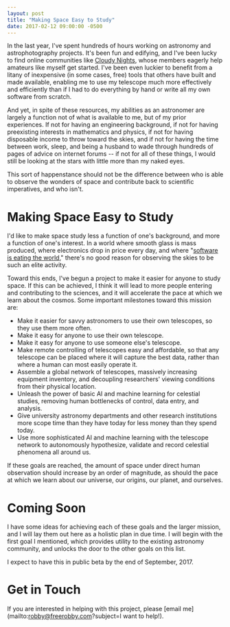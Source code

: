 ```yaml
---
layout: post
title: "Making Space Easy to Study"
date: 2017-02-12 09:00:00 -0500
---
```


In the last year, I've spent hundreds of hours working on astronomy and astrophotography projects. It's been fun and edifying, and I've been lucky to find online communities like [Cloudy Nights](https://cloudynights.com), whose members eagerly help amateurs like myself get started. I've been even luckier to benefit from a litany of inexpensive (in some cases, free) tools that others have built and made available, enabling me to use my telescope much more effectively and efficiently than if I had to do everything by hand or write all my own software from scratch.

And yet, in spite of these resources, my abilities as an astronomer are largely a function not of what is available to me, but of my prior experiences. If not for having an engineering background, if not for having preexisting interests in mathematics and physics, if not for having disposable income to throw toward the skies, and if not for having the time between work, sleep, and being a husband to wade through hundreds of pages of advice on internet forums -- if not for all of these things, I would still be looking at the stars with little more than my naked eyes.

This sort of happenstance should not be the difference between who is able to observe the wonders of space and contribute back to scientific imperatives, and who isn't.

# Making Space Easy to Study

I'd like to make space study less a function of one's background, and more a function of one's interest. In a world where smooth glass is mass produced, where electronics drop in price every day, and where "[software is eating the world](https://www.wsj.com/articles/SB10001424053111903480904576512250915629460)," there's no good reason for observing the skies to be such an elite activity.

Toward this ends, I've begun a project to make it easier for anyone to study space. If this can be achieved, I think it will lead to more people entering and contributing to the sciences, and it will accelerate the pace at which we learn about the cosmos. Some important milestones toward this mission are:

* Make it easier for savvy astronomers to use their own telescopes, so they use them more often.
* Make it easy for anyone to use their own telescope.
* Make it easy for anyone to use someone else's telescope.
* Make remote controlling of telescopes easy and affordable, so that any telescope can be placed where it will capture the best data, rather than where a human can most easily operate it.
* Assemble a global network of telescopes, massively increasing equipment inventory, and decoupling researchers' viewing conditions from their physical location.
* Unleash the power of basic AI and machine learning for celestial studies, removing human bottlenecks of control, data entry, and analysis.
* Give university astronomy departments and other research institutions more scope time than they have today for less money than they spend today.
* Use more sophisticated AI and machine learning with the telescope network to autonomously hypothesize, validate and record celestial phenomena all around us.

If these goals are reached, the amount of space under direct human observation should increase by an order of magnitude, as should the pace at which we learn about our universe, our origins, our planet, and ourselves.

# Coming Soon

I have some ideas for achieving each of these goals and the larger mission, and I will lay them out here as a holistic plan in due time. I will begin with the first goal I mentioned, which provides utility to the existing astronomy community, and unlocks the door to the other goals on this list.

I expect to have this in public beta by the end of September, 2017.

# Get in Touch

If you are interested in helping with this project, please [email me](mailto:robby@freerobby.com?subject=I want to help!).
